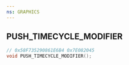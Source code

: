 ```yaml
---
ns: GRAPHICS
---
```

## PUSH_TIMECYCLE_MODIFIER

```c
// 0x58F735290861E6B4 0x7E082045
void PUSH_TIMECYCLE_MODIFIER();
```


